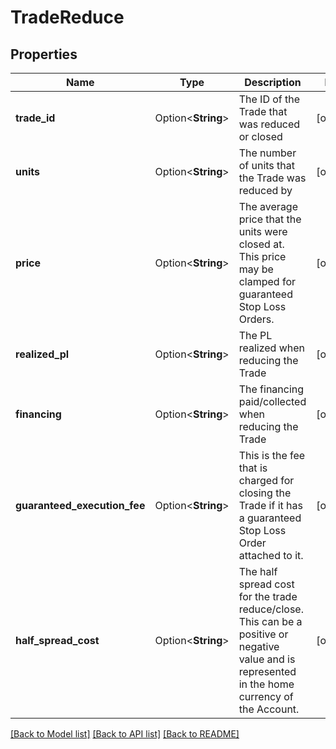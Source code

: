 # TradeReduce

## Properties

Name | Type | Description | Notes
------------ | ------------- | ------------- | -------------
**trade_id** | Option<**String**> | The ID of the Trade that was reduced or closed | [optional]
**units** | Option<**String**> | The number of units that the Trade was reduced by | [optional]
**price** | Option<**String**> | The average price that the units were closed at. This price may be clamped for guaranteed Stop Loss Orders. | [optional]
**realized_pl** | Option<**String**> | The PL realized when reducing the Trade | [optional]
**financing** | Option<**String**> | The financing paid/collected when reducing the Trade | [optional]
**guaranteed_execution_fee** | Option<**String**> | This is the fee that is charged for closing the Trade if it has a guaranteed Stop Loss Order attached to it. | [optional]
**half_spread_cost** | Option<**String**> | The half spread cost for the trade reduce/close. This can be a positive or negative value and is represented in the home currency of the Account. | [optional]

[[Back to Model list]](../README.md#documentation-for-models) [[Back to API list]](../README.md#documentation-for-api-endpoints) [[Back to README]](../README.md)


